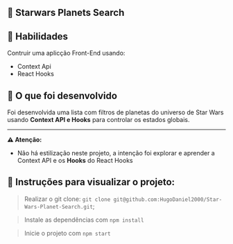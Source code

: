 ## :dart: Starwars Planets Search

## :brain: Habilidades

Contruir uma aplicção Front-End usando:

- Context Api
- React Hooks


## :wrench: O que foi desenvolvido</strong>

Foi desenvolvida uma lista com filtros de planetas do universo de Star Wars usando **Context API e Hooks** para controlar os estados globais.

---
**⚠️ Atenção:**

- Não há estilização neste projeto, a intenção foi explorar e aprender a   Context API e os **Hooks** do React Hooks

## :dart: Instruções para visualizar o projeto:

>Realizar o git clone: `git clone git@github.com:HugoDaniel2000/Star-Wars-Planet-Search.git`;

> Instale as dependências com `npm install`

> Inicie o projeto com `npm start`

